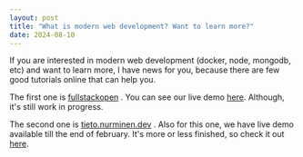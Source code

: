 ```yaml
---
layout: post
title: "What is modern web development? Want to learn more?"
date: 2024-08-10
---
```


If you are interested in modern web development (docker, node, mongodb, etc) and want to learn more, I have news for you, because there are few good tutorials online that can help you.

The first one is [fullstackopen](https://fullstackopen.com) . You can see our live demo [here](https://develop.openinnovations.io). Although, it's still work in progress.

The second one is [tieto.nurminen.dev](https://tieto.nurminen.dev) . Also for this one, we have live demo available till the end of february. It's more or less finished, so check it out [here](https://virtual-server.openinnovations.io).
